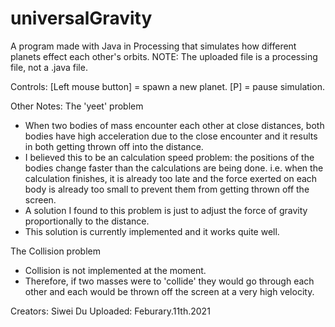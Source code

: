 # universalGravity
A program made with Java in Processing that simulates how different planets effect each other's orbits.
NOTE: The uploaded file is a processing file, not a .java file.

Controls:
  [Left mouse button] = spawn a new planet.
  [P] = pause simulation.

Other Notes:
The 'yeet' problem
  - When two bodies of mass encounter each other at close distances, both bodies have high acceleration due to the close encounter and it results in both getting thrown
    off into the distance.
  - I believed this to be an calculation speed problem: the positions of the bodies change faster than the calculations are being done. i.e. when the calculation finishes,
    it is already too late and the force exerted on each body is already too small to prevent them from getting thrown off the screen.
  - A solution I found to this problem is just to adjust the force of gravity proportionally to the distance.
  - This solution is currently implemented and it works quite well.
  
The Collision problem
  - Collision is not implemented at the moment.
  - Therefore, if two masses were to 'collide' they would go through each other and each would be thrown off the screen at a very high velocity.
  
  
Creators: Siwei Du
Uploaded: Feburary.11th.2021

